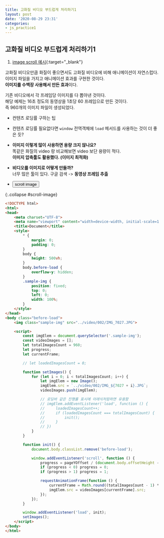 ```yaml
---
title: 고화질 비디오 부드럽게 처리하기1
layout: post
date: '2020-08-29 23:31'
categories:
- js_practice1
---
```


## 고화질 비디오 부드럽게 처리하기1

1. [image scroll 예시](/static/img/interaction/ex02/apple-clone-v6/videotest/02-image.html){:target="_blank"}

고화질 비디오만큼 화질이 좋으면서도 고화질 비디오에 비해 애니메이션이 자연스럽다.  
이미지 파일을 가지고 애니메이션 효과를 구현한 것이다.  
**이미지를 수백장 사용해서 만든 효과**이다.  

기존 비디오에서 각 프레임당 이미지를 다 뽑아낸 것이다.  
해당 예제는 16초 정도의 동영상을 1초당 60 프레임으로 만든 것이다.  
즉 960개의 이미지 파일이 생성되었다.

* 컨텐츠 로딩률 구하는 팁
* 컨텐츠 로딩률 필요없다면 `window` 전역객체에 `load` 메서드를 사용하는 것이 더 좋은 듯?

* **이미지 이렇게 많이 사용하면 용량 크지 않나요?**  
  똑같은 화질의 video 랑 비교해보면 video 보단 용량이 적다.  
  **이미지 압축툴도 활용했다. (이미지 최적화)**  
  
* **비디오를 이미지로 어떻게 만들까?**  
  너무 많은 툴이 있다.
  구글 검색 -> **동영상 프레임 추출**
  
* <button data-toggle="collapse" data-target="#scroll-image">scroll image</button>

{:.collapse #scroll-image}
```html
<!DOCTYPE html>
<html>
<head>
	<meta charset="UTF-8">
	<meta name="viewport" content="width=device-width, initial-scale=1.0">
	<title>Document</title>
	<style>
		* {
			margin: 0;
			padding: 0;
		}
		body {
			height: 500vh;
		}
		body.before-load {
			overflow-y: hidden;
		}
		.sample-img {
			position: fixed;
			top: 0;
			left: 0;
			width: 100%;
		}
	</style>
</head>
<body class="before-load">
	<img class="sample-img" src="../video/002/IMG_7027.JPG">

	<script>
		const imgElem = document.querySelector('.sample-img');
		const videoImages = [];
		let totalImagesCount = 960;
		let progress;
		let currentFrame;

        // let loadedImagesCount = 0;

		function setImages() {
			for (let i = 0; i < totalImagesCount; i++) {
				let imgElem = new Image();
				imgElem.src = `../video/002/IMG_${7027 + i}.JPG`;
				videoImages.push(imgElem);

                // 로딩바 같은 진행률 표시에 아래식처럼하면 유용함
                // imgElem.addEventListener('load', function () {
                //     loadedImagesCount++;
                //     if (loadedImagesCount === totalImagesCount) {
                //         init();
                //     }
                // })
			}
		}

		function init() {
			document.body.classList.remove('before-load');

			window.addEventListener('scroll', function () {
				progress = pageYOffset / (document.body.offsetHeight - window.innerHeight);
				if (progress < 0) progress = 0;
				if (progress > 1) progress = 1;

				requestAnimationFrame(function () {
					currentFrame = Math.round((totalImagesCount - 1) * progress);
					imgElem.src = videoImages[currentFrame].src;
				});
			});
		}

		window.addEventListener('load', init);
		setImages();
	</script>
</body>
</html>
```